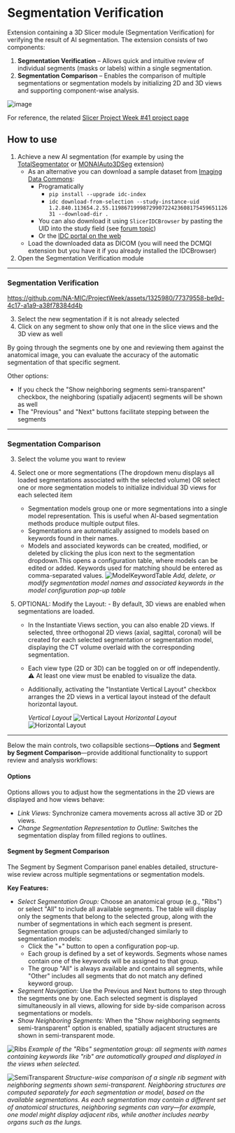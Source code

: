 # Segmentation Verification

Extension containing a 3D Slicer module (Segmentation Verification) for verifying the result of AI segmentation. The extension consists of two components:
1. **Segmentation Verification** – Allows quick and intuitive review of individual segments (masks or labels) within a single segmentation.
2. **Segmentation Comparison** – Enables the comparison of multiple segmentations or segmentation models by initializing 2D and 3D views and supporting component-wise analysis.

![image](https://raw.githubusercontent.com/cpinter/SlicerSegmentationVerification/main/SegmentationVerification.png)

For reference, the related [Slicer Project Week #41 project page](https://github.com/NA-MIC/ProjectWeek/blob/master/PW41_2024_MIT/Projects/SegmentationVerificationModuleForFinalizingMultiLabelAiSegmentations/README.md)

## How to use

1. Achieve a new AI segmentation (for example by using the [TotalSegmentator](https://github.com/lassoan/SlicerTotalSegmentator) or [MONAIAuto3DSeg](https://github.com/lassoan/SlicerMONAIAuto3DSeg) extension)
    - As an alternative you can download a sample dataset from [Imaging Data Commons](https://github.com/ImagingDataCommons/idc-index):
        - Programatically
            - `pip install --upgrade idc-index`
            - `idc download-from-selection --study-instance-uid 1.2.840.113654.2.55.119867199987299072242360817545965112631 --download-dir .`
        - You can also download it using `SlicerIDCBrowser` by pasting the UID into the study field (see [forum topic](https://discourse.slicer.org/t/sliceridcbrowser-extension-released/32279/2))
        - Or the [IDC portal on the web](https://portal.imaging.datacommons.cancer.gov/explore/)
    - Load the downloaded data as DICOM (you will need the DCMQI extension but you have it if you already installed the IDCBrowser)
2. Open the Segmentation Verification module

---

### Segmentation Verification   
https://github.com/NA-MIC/ProjectWeek/assets/1325980/77379558-be9d-4c17-a1a9-a38f78384d4b

3. Select the new segmentation if it is not already selected
4. Click on any segment to show only that one in the slice views and the 3D view as well

By going through the segments one by one and reviewing them against the anatomical image, you can evaluate the accuracy of the automatic segmentation of that specific segment.

Other options:
- If you check the "Show neighboring segments semi-transparent" checkbox, the neighboring (spatially adjacent) segments will be shown as well
- The "Previous" and "Next" buttons facilitate stepping between the segments

---

### Segmentation Comparison


3. Select the volume you want to review
4. Select one or more segmentations (The dropdown menu displays all loaded segmentations associated with the selected volume) OR select one or more segmentation models to initialize individual 3D views for each selected item
   - Segmentation models group one or more segmentations into a single model representation. This is useful when AI-based segmentation methods produce multiple output files.
   - Segmentations are automatically assigned to models based on keywords found in their names.
   - Models and associated keywords can be created, modified, or deleted by clicking the plus icon next to the segmentation dropdown.This opens a configuration table, where models
     can be edited or added. Keywords used for matching should be entered as comma-separated values.
     ![ModelKeywordTable](https://github.com/user-attachments/assets/dc146377-61a0-4fd9-a20a-5900dc90fa42)
     *Add, delete, or modify segmentation model names and associated keywords in the model configuration pop-up table*
     
5. OPTIONAL: Modify the Layout:
   - By default, 3D views are enabled when segmentations are loaded.
   - In the Instantiate Views section, you can also enable 2D views. If selected, three orthogonal 2D views (axial, sagittal, coronal) will be created for each selected segmentation
     or segmentation model, displaying the CT volume overlaid with the corresponding segmentation.
   - Each view type (2D or 3D) can be toggled on or off independently.
     ⚠️ At least one view must be enabled to visualize the data.
   - Additionally, activating the "Instantiate Vertical Layout" checkbox arranges the 2D views in a vertical layout instead of the default horizontal layout.
     
     *Vertical Layout*
     ![Vertical Layout](https://github.com/user-attachments/assets/098255bd-2593-4f72-8269-192c5aa73b95)
     *Horizontal Layout*
     ![Horizontal Layout](https://github.com/user-attachments/assets/980cc3f2-e469-483d-bfc6-ca936d3a0080)

---

Below the main controls, two collapsible sections—**Options** and **Segment by Segment Comparison**—provide additional functionality to support review and analysis workflows:

#### Options
Options allows you to adjust how the segmentations in the 2D views are displayed and how views behave:
- *Link Views:* Synchronize camera movements across all active 3D or 2D views.
- *Change Segmentation Representation to Outline:* Switches the segmentation display from filled regions to outlines.

#### Segment by Segment Comparison
The Segment by Segment Comparison panel enables detailed, structure-wise review across multiple segmentations or segmentation models.

**Key Features:**
- *Select Segmentation Group:* Choose an anatomical group (e.g., "Ribs") or select "All" to include all available segments. The table will display only the segments that
  belong to the selected group, along with the number of segmentations in which each segment is present.
  Segmentation groups can be adjusted/changed similarly to segmentation models:
  - Click the "+" button to open a configuration pop-up.
  - Each group is defined by a set of keywords. Segments whose names contain one of the keywords will be assigned to that group.
  - The group "All" is always available and contains all segments, while "Other" includes all segments that do not match any defined keyword group.
- *Segment Navigation:* Use the Previous and Next buttons to step through the segments one by one. Each selected segment is displayed simultaneously in all views, allowing for side
  by-side comparison across segmentations or models.
- *Show Neighboring Segments:* When the "Show neighboring segments semi-transparent" option is enabled, spatially adjacent structures are shown in semi-transparent mode.

![Ribs](https://github.com/user-attachments/assets/c4cd2cde-e34f-4d2f-af0c-5bd9c696937c)
*Example of the "Ribs" segmentation group: all segments with names containing keywords like "rib" are automatically grouped and displayed in the views when selected.*

![SemiTransparent](https://github.com/user-attachments/assets/382a7927-0456-4482-8a8c-bf7675e982b0)
*Structure-wise comparison of a single rib segment with neighboring segments shown semi-transparent. Neighboring structures are computed separately for each segmentation or model, based on the available segmentations. As each segmentation may contain a different set of anatomical structures, neighboring segments can vary—for example, one model might display adjacent ribs, while another includes nearby organs such as the lungs.*   
